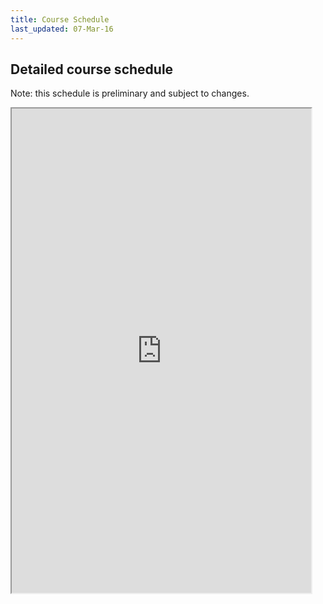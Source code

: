 ```yaml
---
title: Course Schedule
last_updated: 07-Mar-16
---
```


## Detailed course schedule

Note: this schedule is preliminary and subject to changes.

<iframe width='95%' height='775' src="https://docs.google.com/spreadsheets/d/1OkmYxBt7SZp4Pba8LlRtMRB0JoTie4OJZmo9X-KtQqo/pubhtml?widget=true&amp;headers=false"></iframe>

